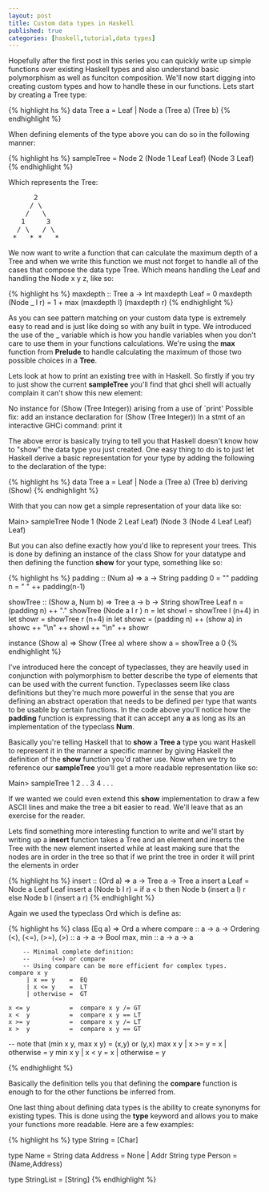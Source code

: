```yaml
---
layout: post
title: Custom data types in Haskell
published: true
categories: [haskell,tutorial,data types]
---
```


Hopefully after the first post in this series you can quickly write up simple
functions over existing Haskell types and also understand basic polymorphism as
well as funciton composition. We'll now start digging into creating custom types
and how to handle these in our functions. Lets start by creating a Tree type:

{% highlight hs %}
data Tree a = Leaf | Node a (Tree a) (Tree b)
{% endhighlight %}

When defining elements of the type above you can do so in the following manner:

{% highlight hs %}
sampleTree = Node 2 (Node 1 Leaf Leaf) (Node 3 Leaf)
{% endhighlight %}

Which represents the Tree:

<pre>
      2
     / \ 
    /   \
   1     3
  / \   / \
 *   * *   *
</pre>

We now want to write a function that can calculate the maximum depth of a Tree
and when we write this function we must not forget to handle all of the cases
that compose the data type Tree. Which means handling the Leaf and handling the
Node x y z, like so:

{% highlight hs %}
maxdepth :: Tree a -> Int
maxdepth Leaf = 0
maxdepth (Node _ l r) = 1 + max (maxdepth l) (maxdepth r) 
{% endhighlight %}

As you can see pattern matching on your custom data type is extremely easy to 
read and is just like doing so with any built in type. We introduced the use of
the _ variable which is how you handle variables when you don't care to use them
in your functions calculations. We're using the **max** function from 
**Prelude** to handle calculating the maximum of those two possible choices in 
a **Tree**.

Lets look at how to print an existing tree with in Haskell. So firstly if you 
try to just show the current **sampleTree** you'll find that ghci shell will 
actually complain it can't show this new element:

<console>
No instance for (Show (Tree Integer))
    arising from a use of `print'
Possible fix: add an instance declaration for (Show (Tree Integer))
In a stmt of an interactive GHCi command: print it
</console>

The above error is basically trying to tell you that Haskell doesn't know 
how to "show" the data type you just created. One easy thing to do is to just
let Haskell derive a basic representation for your type by adding the following
to the declaration of the type:

{% highlight hs %}
data Tree a = Leaf | Node a (Tree a) (Tree b)
    deriving (Show)
{% endhighlight %}

With that you can now get a simple representation of your data like so:

<console>
Main> sampleTree
Node 1 (Node 2 Leaf Leaf) (Node 3 (Node 4 Leaf Leaf) Leaf)
</console>

But you can also define exactly how you'd like to represent your trees. This is
done by defining an instance of the class Show for your datatype and then 
defining the function **show** for your type, something like so:

{% highlight hs %}
padding :: (Num a) => a -> String
padding 0 = ""
padding n = " " ++ padding(n-1)

showTree :: (Show a, Num b) => Tree a -> b -> String
showTree Leaf n = (padding n) ++ "."
showTree (Node a l r ) n = let showl = showTree l (n+4) in 
                           let showr = showTree r (n+4) in 
                           let showc = (padding n) ++ (show a) in
                           showc ++ "\n" ++ showl ++ "\n" ++ showr

instance (Show a) => Show (Tree a) where
    show a = showTree a 0
{% endhighlight %}

I've introduced here the concept of typeclasses, they are heavily used in 
conjunction with polymorphism to better describe the type of elements that can 
be used with the current function. Typeclasses seem like class definitions
but they're much more powerful in the sense that you are defining an abstract
operation that needs to be defined per type that wants to be usable by certain
functions. In the code above you'll notice how the **padding** function is 
expressing that it can accept any **a** as long as its an implementation of the 
typeclass **Num**. 

Basically you're telling Haskell that to **show** a **Tree a** type you want
Haskell to represent it in the manner a specific manner by giving Haskell the 
definition of the **show** function you'd rather use. Now when we try to 
reference our **sampleTree** you'll get a more readable representation like so:

<console>
Main> sampleTree
1
    2
        .
        .
    3
        4
            .
            .
        .
</console>

If we wanted we could even extend this **show** implementation to draw a few
ASCII lines and make the tree a bit easier to read. We'll leave that as an 
exercise for the reader.

Lets find something more interesting function to write and we'll start by 
writing up a **insert** function takes a Tree and an element and inserts the 
Tree with the new element inserted while at least making sure that the nodes
are in order in the tree so that if we print the tree in order it will print the
elements in order

{% highlight hs %}
insert :: (Ord a) => a -> Tree a -> Tree a
insert a Leaf = Node a Leaf Leaf
insert a (Node b l r) = if a < b
                            then Node b (insert a l) r
                            else Node b l (insert a r)
{% endhighlight %}

Again we used the typeclass Ord which is define as:

{% highlight hs %}
class  (Eq a) => Ord a  where
   compare              :: a -> a -> Ordering
   (<), (<=), (>=), (>) :: a -> a -> Bool
   max, min             :: a -> a -> a

        -- Minimal complete definition:
        --      (<=) or compare
        -- Using compare can be more efficient for complex types.
    compare x y
         | x == y    =  EQ
         | x <= y    =  LT
         | otherwise =  GT

    x <= y           =  compare x y /= GT
    x <  y           =  compare x y == LT
    x >= y           =  compare x y /= LT
    x >  y           =  compare x y == GT

-- note that (min x y, max x y) = (x,y) or (y,x)
    max x y 
         | x >= y    =  x
         | otherwise =  y
    min x y
         | x <  y    =  x
         | otherwise =  y

{% endhighlight %}

Basically the definition tells you that defining the **compare** function is
enough to for the other functions be inferred from.  

One last thing about defining data types is the ability to create synonyms for
existing types. This is done using the **type** keyword and allows you to make
your functions more readable. Here are a few examples:

{% highlight hs %}
type String = [Char]

type Name = String
data Address = None | Addr String
type Person = (Name,Address)

type StringList = [String]
{% endhighlight %}

